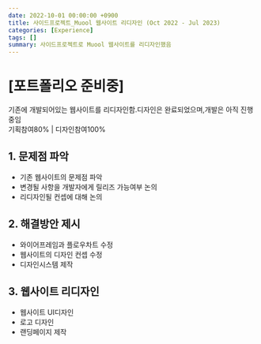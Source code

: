 ```yaml
---
date: 2022-10-01 00:00:00 +0900
title: 사이드프로젝트_Muool 웹사이트 리디자인 (Oct 2022 - Jul 2023)
categories: [Experience]
tags: []
summary: 사이드프로젝트로 Muool 웹사이트를 리디자인했음
---
```


# [포트폴리오 준비중]
기존에 개발되어있는 웹사이트를 리디자인함.디자인은 완료되었으며,개발은 아직 진행 중임<br>기획참여80% | 디자인참여100% 

## 1. 문제점 파악
- 기존 웹사이트의 문제점 파악
- 변경될 사항을 개발자에게 릴리즈 가능여부 논의
- 리디자인될 컨셉에 대해 논의

## 2. 해결방안 제시
- 와이어프레임과 플로우차트 수정
- 웹사이트의 디자인 컨셉 수정
- 디자인시스템 제작

## 3. 웹사이트 리디자인
- 웹사이트 UI디자인
- 로고 디자인
- 랜딩페이지 제작
